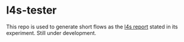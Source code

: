 # l4s-tester

This repo is used to generate short flows as the [l4s report](https://www.bobbriscoe.net/projects/latency/dualpi2_netdev0x13.pdf) stated in its experiment. Still under development.